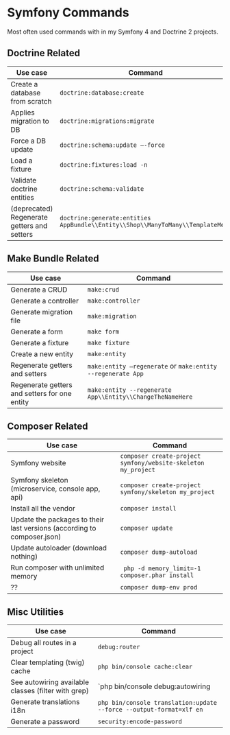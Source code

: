 # Symfony Commands
Most often used commands with in my Symfony 4 and Doctrine 2 projects.

## Doctrine Related
| Use case | Command |
|---|---|
|Create a database from scratch|`doctrine:database:create`|
| Applies migration to DB | `doctrine:migrations:migrate`|
| Force a DB update | `doctrine:schema:update –-force ` |
| Load a fixture | `doctrine:fixtures:load -n`|
| Validate doctrine entities | `doctrine:schema:validate`|
| (deprecated) Regenerate getters and setters | `doctrine:generate:entities AppBundle\\Entity\\Shop\\ManyToMany\\TemplateMenu` |

## Make Bundle Related
| Use case | Command |
|---|---|
|Generate a CRUD|`make:crud`|
| Generate a controller | `make:controller`|
|Generate migration file |`make:migration`|
| Generate a form | `make form` |
| Generate a fixture | `make fixture`|
|Create a new entity|`make:entity`|
| Regenerate getters and setters | `make:entity –regenerate` or `make:entity --regenerate App` |
| Regenerate getters and setters for one entity| `make:entity --regenerate App\\Entity\\ChangeTheNameHere`|

## Composer Related
| Use case | Command |
|---|---|
| Symfony website |`composer create-project symfony/website-skeleton my_project`|
| Symfony skeleton (microservice, console app, api) | `composer create-project symfony/skeleton my_project` |
| Install all the vendor | `composer install`|
| Update the packages to their last versions (according to composer.json) | `composer update`|
| Update autoloader (download nothing) | `composer dump-autoload`|
| Run composer with unlimited memory | ` php -d memory_limit=-1 composer.phar install` |
| ??| `composer dump-env prod` |

## Misc Utilities   
| Use case | Command |
|---|---|
| Debug all routes in  a project | `debug:router` |
| Clear templating (twig) cache | `php bin/console cache:clear`|
| See autowiring available classes (filter with grep)  | `php bin/console debug:autowiring | grep 'serviceName'` |
| Generate translations i18n | `php bin/console translation:update --force --output-format=xlf en` |
| Generate a password | `security:encode-password` |
